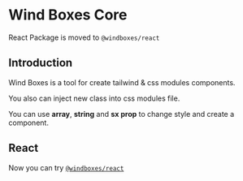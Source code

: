 # Wind Boxes Core

React Package is moved to `@windboxes/react`

## Introduction
Wind Boxes is a tool for create tailwind & css modules components.

You also can inject new class into css modules file.

You can use **array**, **string** and **sx prop** to change style and create a component.

## React
Now you can try [`@windboxes/react`](https://github.com/windboxes/core/tree/main/packages/react) 
